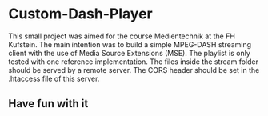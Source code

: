 # Custom-Dash-Player
This small project was aimed for the course Medientechnik at the FH Kufstein. The main intention was to build a simple MPEG-DASH streaming client with the use of Media Source Extensions (MSE). The playlist is only tested with one reference implementation. The files inside the stream folder should be served by a remote server. The CORS header should be set in the .htaccess file of this server.

## Have fun with it
